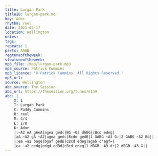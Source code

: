 ```yaml
---
title: Lurgan Park
titleID: lurgan-park.md
key: Ador
rhythm: reel
date: 2021-03-17
location: Wellington
notes:
tags:
repeats: 1
parts: AABB
regtuneoftheweek:
slowtuneoftheweek:
mp3_file: /mp3/lurgan-park.mp3
mp3_source: Patrick Cummins
mp3_licence: '© Patrick Cummins. All Rights Reserved.'
mp3_url:
source: Wellington
abc_source: The Session
abc_url: https://thesession.org/tunes/6159
abc: |
    X: 1
    T: Lurgan Park
    C: Paddy Cummins
    R: reel
    M: 4/4
    L: 1/8
    K: Ador
    |:~A2 eA gAeA|agea gedc|BG ~G2 dGBG|cBcd edeg|
    |aA ~A2 gA ~A2|agea gedc|Bcde gedB|1 GABG ~A3 G:|2 GABG ~A2 Bd||
    |:ea ~a2 bage|bgaf gedB|cBcd edeg|agab c'agf=|
    |ea ~a2 gedg|edgd edBd|cBcd edeg|1 dBGB ~A3 d:|2 dBGB ~A3 G||
---
```


